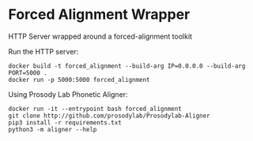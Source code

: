 # Forced Alignment Wrapper

HTTP Server wrapped around a forced-alignment toolkit

Run the HTTP server:
```
docker build -t forced_alignment --build-arg IP=0.0.0.0 --build-arg PORT=5000 .
docker run -p 5000:5000 forced_alignment
```

Using Prosody Lab Phonetic Aligner:
```
docker run -it --entrypoint bash forced_alignment
git clone http://github.com/prosodylab/Prosodylab-Aligner
pip3 install -r requirements.txt
python3 -m aligner --help
```
